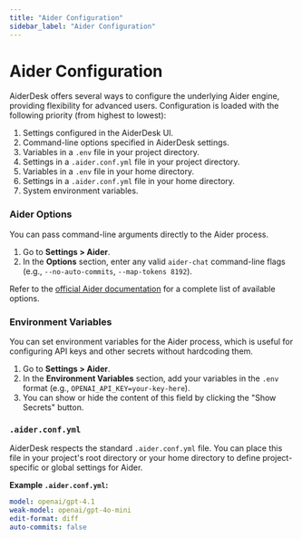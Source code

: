 ```yaml
---
title: "Aider Configuration"
sidebar_label: "Aider Configuration"
---
```


# Aider Configuration

AiderDesk offers several ways to configure the underlying Aider engine, providing flexibility for advanced users. Configuration is loaded with the following priority (from highest to lowest):

1.  Settings configured in the AiderDesk UI.
2.  Command-line options specified in AiderDesk settings.
3.  Variables in a `.env` file in your project directory.
4.  Settings in a `.aider.conf.yml` file in your project directory.
5.  Variables in a `.env` file in your home directory.
6.  Settings in a `.aider.conf.yml` file in your home directory.
7.  System environment variables.

### Aider Options

You can pass command-line arguments directly to the Aider process.

1.  Go to **Settings > Aider**.
2.  In the **Options** section, enter any valid `aider-chat` command-line flags (e.g., `--no-auto-commits`, `--map-tokens 8192`).

Refer to the [official Aider documentation](https://aider.chat/docs/config/options.html) for a complete list of available options.

### Environment Variables

You can set environment variables for the Aider process, which is useful for configuring API keys and other secrets without hardcoding them.

1.  Go to **Settings > Aider**.
2.  In the **Environment Variables** section, add your variables in the `.env` format (e.g., `OPENAI_API_KEY=your-key-here`).
3.  You can show or hide the content of this field by clicking the "Show Secrets" button.

### `.aider.conf.yml`

AiderDesk respects the standard `.aider.conf.yml` file. You can place this file in your project's root directory or your home directory to define project-specific or global settings for Aider.

**Example `.aider.conf.yml`:**
```yaml
model: openai/gpt-4.1
weak-model: openai/gpt-4o-mini
edit-format: diff
auto-commits: false
